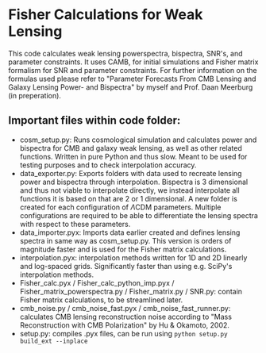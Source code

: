 
# Fisher Calculations for Weak Lensing

This code calculates weak lensing powerspectra, bispectra, SNR's, and parameter constraints. It uses CAMB, for initial simulations and Fisher matrix formalism for SNR and parameter constraints. For further information on the formulas used please refer to "Parameter Forecasts From CMB Lensing and Galaxy Lensing Power- and Bispectra" by myself and Prof. Daan Meerburg (in preperation).

## Important files within code folder:
-	cosm_setup.py: Runs cosmological simulation and calculates power and bispectra for CMB and galaxy weak lensing, as well as other related functions. Written in pure Python and thus slow. Meant to be used for testing purposes and to check interpolation accuracy.
-	data_exporter.py: Exports folders with data used to recreate lensing power and bispectra through interpolation. Bispectra is 3 dimensional and thus not viable to interpolate directly, we instead interpolate all functions it is based on that are 2 or 1 dimensional. A new folder is created for each configuration of $\Lambda$CDM parameters. Multiple configurations are required to be able to differentiate the lensing spectra with respect to these parameters.
-	data_importer.pyx: Imports data earlier created and defines lensing spectra in same way as cosm_setup.py. This version is orders of magnitude faster and is used for the Fisher matrix calculations.
-	interpolation.pyx: interpolation methods written for 1D and 2D linearly and log-spaced grids. Significantly faster than using e.g. SciPy's interpolation methods.
-	Fisher_calc.pyx / Fisher_calc_python_imp.pyx / Fisher_matrix_powerspectra.py / Fisher_matrix.py / SNR.py: contain Fisher matrix calculations, to be streamlined later.
-	cmb_noise.py / cmb_noise_fast.pyx / cmb_noise_fast_runner.py: calculates CMB lensing reconstruction noise according to "Mass Reconstruction with CMB Polarization" by Hu & Okamoto, 2002.
-	setup.py: compiles .pyx files, can be run using `python setup.py build_ext --inplace`
